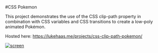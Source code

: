 #CSS Pokemon

This project demonstrates the use of the CSS clip-path property in combination with CSS variables and CSS transitions to create a low-poly animated Pokémon.

Hosted here: https://lukehaas.me/projects/css-clip-path-pokemon/

[![screen](https://raw.githubusercontent.com/lukehaas/css-pokemon/master/screen.png)](https://lukehaas.me/projects/css-clip-path-pokemon/)
